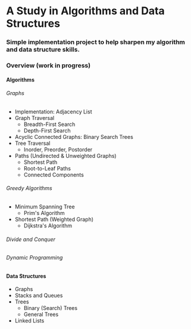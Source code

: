 # A Study in Algorithms and Data Structures

### Simple implementation project to help sharpen my algorithm and data structure skills. 

### Overview (work in progress)

#### Algorithms

###### Graphs
- Implementation: Adjacency List
- Graph Traversal 
    - Breadth-First Search
    - Depth-First Search
- Acyclic Connected Graphs: Binary Search Trees
- Tree Traversal 
    - Inorder, Preorder, Postorder
- Paths (Undirected & Unweighted Graphs)
    - Shortest Path
    - Root-to-Leaf Paths
    - Connected Components

###### Greedy Algorithms
- Minimum Spanning Tree
    - Prim's Algorithm
- Shortest Path (Weighted Graph)
    - Dijkstra's Algorithm

###### Divide and Conquer
###### Dynamic Programming


#### Data Structures
- Graphs
- Stacks and Queues
- Trees
    - Binary (Search) Trees
    - General Trees
- Linked Lists